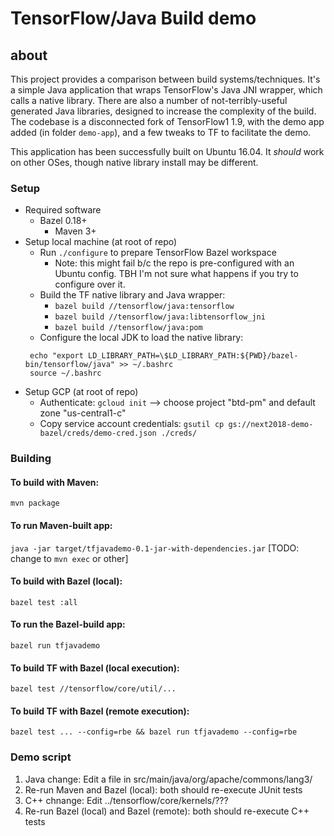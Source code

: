 # TensorFlow/Java Build demo

## about
This project provides a comparison between build systems/techniques. It's a simple Java application that wraps TensorFlow's Java JNI wrapper, which calls a native library. There are also a number of not-terribly-useful generated Java libraries, designed to increase the complexity of the build. The codebase is a disconnected fork of TensorFlow1 1.9, with the demo app added (in folder `demo-app`), and a few tweaks to TF to facilitate the demo.

This application has been successfully built on Ubuntu 16.04. It _should_ work on other OSes, though native library install may be different.

### Setup
* Required software
  * Bazel 0.18+
    * Maven 3+
* Setup local machine (at root of repo)
  * Run `./configure` to prepare TensorFlow Bazel workspace
    * Note: this might fail b/c the repo is pre-configured with an Ubuntu config. TBH I'm not sure what happens if you try to configure over it.
  * Build the TF native library and Java wrapper: 
    * `bazel build //tensorflow/java:tensorflow`
    * `bazel build //tensorflow/java:libtensorflow_jni`
    * `bazel build //tensorflow/java:pom`
  * Configure the local JDK to load the native library:
   ```
    echo "export LD_LIBRARY_PATH=\$LD_LIBRARY_PATH:${PWD}/bazel-bin/tensorflow/java" >> ~/.bashrc
    source ~/.bashrc
    ``` 
* Setup GCP (at root of repo)
  * Authenticate: `gcloud init` --> choose project "btd-pm" and default zone "us-central1-c"
  * Copy service account credentials: `gsutil cp gs://next2018-demo-bazel/creds/demo-cred.json ./creds/`

### Building
#### To build with Maven:
`mvn package`
#### To run Maven-built app:
`java -jar target/tfjavademo-0.1-jar-with-dependencies.jar` [TODO: change to `mvn exec` or other]

#### To build with Bazel (local):
`bazel test :all`

#### To run the Bazel-build app:
`bazel run tfjavademo`

#### To build TF with Bazel (local execution):
`bazel test //tensorflow/core/util/...`
#### To build TF with Bazel (remote execution):
`bazel test ... --config=rbe && bazel run tfjavademo --config=rbe`

### Demo script
1. Java change: Edit a file in src/main/java/org/apache/commons/lang3/
1. Re-run Maven and Bazel (local): both should re-execute JUnit tests
1. C++ chnange: Edit ../tensorflow/core/kernels/???
1. Re-run Bazel (local) and Bazel (remote): both should re-execute C++ tests